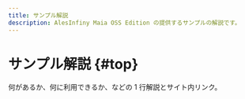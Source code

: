 ```yaml
---
title: サンプル解説
description: AlesInfiny Maia OSS Edition の提供するサンプルの解説です。
---
```


# サンプル解説 {#top}

何があるか、何に利用できるか、などの 1 行解説とサイト内リンク。
